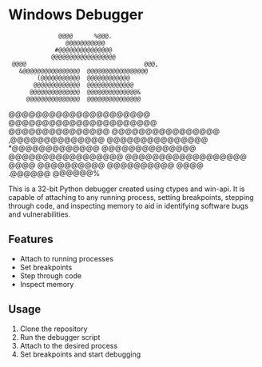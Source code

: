 # Windows Debugger

                                                  
                                                  
                  @@@@      %@@@.                 
                    @@@@@@@@@@@                   
                 #@@@@@@@@@@@@@@@                 
                @@@@@@@@@@@@@@@@@@                
     @@@@                                 @@@,    
       &@@@@@@@@@@@@@@@@  @@@@@@@@@@@@@@@@@       
            (@@@@@@@@@@@  @@@@@@@@@@@@            
           @@@@@@@@@@@@@  @@@@@@@@@@@@@           
          @@@@@@@@@@@@@@  @@@@@@@@@@@@@@&         
         @@@@@@@@@@@@@@@  @@@@@@@@@@@@@@@         
   @@@@@@@@@@@@@@@@@@@@@  @@@@@@@@@@@@@@@@@@@@@@  
         @@@@@@@@@@@@@@@  @@@@@@@@@@@@@@@@        
         ,@@@@@@@@@@@@@@  @@@@@@@@@@@@@@@         
          *@@@@@@@@@@@@@  @@@@@@@@@@@@@@          
       @@@@@@@@@@@@@@@@@  @@@@@@@@@@@@@@@@@@      
     @@@@     @@@@@@@@@@  @@@@@@@@@@      @@@@    
                 .@@@@@@  @@@@@@%                 
                                                  



This is a 32-bit Python debugger created using ctypes and win-api. It is capable of attaching to any running process, setting breakpoints, stepping through code, and inspecting memory to aid in identifying software bugs and vulnerabilities.

## Features
- Attach to running processes
- Set breakpoints
- Step through code
- Inspect memory

## Usage
1. Clone the repository
2. Run the debugger script
3. Attach to the desired process
4. Set breakpoints and start debugging

